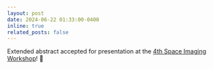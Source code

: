 ```yaml
---
layout: post
date: 2024-06-22 01:33:00-0400
inline: true
related_posts: false
---
```


Extended abstract accepted for presentation at the [4th Space Imaging Workshop](https://seal.ae.gatech.edu/workshop-2024)! :rocket:

